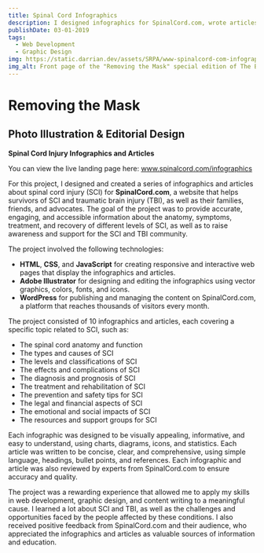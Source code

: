 ```yaml
---
title: Spinal Cord Infographics
description: I designed infographics for SpinalCord.com, wrote articles to accompany them, and created a landing page to feature them.
publishDate: 03-01-2019
tags:
  - Web Development
  - Graphic Design
img: https://static.darrian.dev/assets/SRPA/www-spinalcord-com-infographics-thumb.png
img_alt: Front page of the "Removing the Mask" special edition of The Bison Newspaper.
---
```


# Removing the Mask

## Photo Illustration & Editorial Design

**Spinal Cord Injury Infographics and Articles**

You can view the live landing page here: <a href="https://www.spinalcord.com/infographics" rel="noopener" target="_blank">www.spinalcord.com/infographics</a>

For this project, I designed and created a series of infographics and articles about spinal cord injury (SCI) for **SpinalCord.com**, a website that helps survivors of SCI and traumatic brain injury (TBI), as well as their families, friends, and advocates. The goal of the project was to provide accurate, engaging, and accessible information about the anatomy, symptoms, treatment, and recovery of different levels of SCI, as well as to raise awareness and support for the SCI and TBI community.

The project involved the following technologies:

- **HTML**, **CSS**, and **JavaScript** for creating responsive and interactive web pages that display the infographics and articles.
- **Adobe Illustrator** for designing and editing the infographics using vector graphics, colors, fonts, and icons.
- **WordPress** for publishing and managing the content on SpinalCord.com, a platform that reaches thousands of visitors every month.

The project consisted of 10 infographics and articles, each covering a specific topic related to SCI, such as:

- The spinal cord anatomy and function
- The types and causes of SCI
- The levels and classifications of SCI
- The effects and complications of SCI
- The diagnosis and prognosis of SCI
- The treatment and rehabilitation of SCI
- The prevention and safety tips for SCI
- The legal and financial aspects of SCI
- The emotional and social impacts of SCI
- The resources and support groups for SCI

Each infographic was designed to be visually appealing, informative, and easy to understand, using charts, diagrams, icons, and statistics. Each article was written to be concise, clear, and comprehensive, using simple language, headings, bullet points, and references. Each infographic and article was also reviewed by experts from SpinalCord.com to ensure accuracy and quality.

The project was a rewarding experience that allowed me to apply my skills in web development, graphic design, and content writing to a meaningful cause. I learned a lot about SCI and TBI, as well as the challenges and opportunities faced by the people affected by these conditions. I also received positive feedback from SpinalCord.com and their audience, who appreciated the infographics and articles as valuable sources of information and education.
